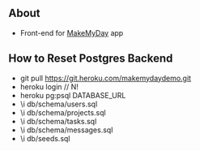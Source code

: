 ## About

- Front-end for [MakeMyDay](https://github.com/WebDevBernard/MakeMyDay) app

## How to Reset Postgres Backend

- git pull https://git.heroku.com/makemydaydemo.git
- heroku login // N!
- heroku pg:psql DATABASE_URL
- \i db/schema/users.sql
- \i db/schema/projects.sql
- \i db/schema/tasks.sql
- \i db/schema/messages.sql
- \i db/seeds.sql
